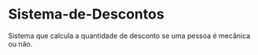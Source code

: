 # Sistema-de-Descontos
 Sistema que calcula a quantidade de desconto se uma pessoa é mecânica ou não.
